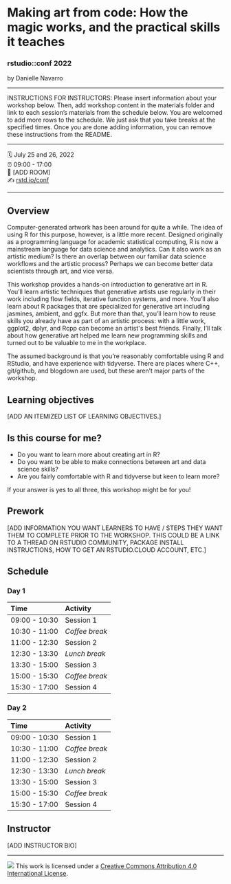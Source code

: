 Making art from code: How the magic works, and the practical skills it teaches
================

### rstudio::conf 2022

by Danielle Navarro

-----

INSTRUCTIONS FOR INSTRUCTORS: Please insert information about your
workshop below. Then, add workshop content in the materials folder and
link to each session’s materials from the schedule below. You are
welcomed to add more rows to the schedule. We just ask that you take
breaks at the specified times. Once you are done adding information, you
can remove these instructions from the README.

-----

:spiral_calendar: July 25 and 26, 2022  
:alarm_clock:     09:00 - 17:00  
:hotel:           \[ADD ROOM\]  
:writing_hand:    [rstd.io/conf](http://rstd.io/conf)

-----

## Overview

Computer-generated artwork has been around for quite a while. The idea of using R for this purpose, however, is a little more recent. Designed originally as a programming language for academic statistical computing, R is now a mainstream language for data science and analytics. Can it also work as an artistic medium? Is there an overlap between our familiar data science workflows and the artistic process? Perhaps we can become better data scientists through art, and vice versa.

This workshop provides a hands-on introduction to generative art in R. You’ll learn artistic techniques that generative artists use regularly in their work including flow fields, iterative function systems, and more. You’ll also learn about R packages that are specialized for generative art including jasmines, ambient, and ggfx. But more than that, you’ll learn how to reuse skills you already have as part of an artistic process: with a little work, ggplot2, dplyr, and Rcpp can become an artist's best friends. Finally, I’ll talk about how generative art helped me learn new programming skills and turned out to be valuable to me in the workplace.

The assumed background is that you’re reasonably comfortable using R and RStudio, and have experience with tidyverse. There are places where C++, git/github, and blogdown are used, but these aren’t major parts of the workshop.

## Learning objectives

[ADD AN ITEMIZED LIST OF LEARNING OBJECTIVES.]

## Is this course for me?

- Do you want to learn more about creating art in R? 
- Do you want to be able to make connections between art and data science skills? 
- Are you fairly comfortable with R and tidyverse but keen to learn more?

If your answer is yes to all three, this workshop might be for you!

## Prework

\[ADD INFORMATION YOU WANT LEARNERS TO HAVE / STEPS THEY WANT THEM TO
COMPLETE PRIOR TO THE WORKSHOP. THIS COULD BE A LINK TO A THREAD ON
RSTUDIO COMMUNITY, PACKAGE INSTALL INSTRUCTIONS, HOW TO GET AN
RSTUDIO.CLOUD ACCOUNT, ETC.\]

## Schedule

### Day 1

| Time          | Activity         |
| :------------ | :--------------- |
| 09:00 - 10:30 | Session 1        |
| 10:30 - 11:00 | *Coffee break*   |
| 11:00 - 12:30 | Session 2        |
| 12:30 - 13:30 | *Lunch break*    |
| 13:30 - 15:00 | Session 3        |
| 15:00 - 15:30 | *Coffee break*   |
| 15:30 - 17:00 | Session 4        |

### Day 2

| Time          | Activity         |
| :------------ | :--------------- |
| 09:00 - 10:30 | Session 1        |
| 10:30 - 11:00 | *Coffee break*   |
| 11:00 - 12:30 | Session 2        |
| 12:30 - 13:30 | *Lunch break*    |
| 13:30 - 15:00 | Session 3        |
| 15:00 - 15:30 | *Coffee break*   |
| 15:30 - 17:00 | Session 4        |

## Instructor

\[ADD INSTRUCTOR BIO\]

-----

![](https://i.creativecommons.org/l/by/4.0/88x31.png) This work is
licensed under a [Creative Commons Attribution 4.0 International
License](https://creativecommons.org/licenses/by/4.0/).
